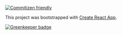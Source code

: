 [![Commitizen friendly](https://img.shields.io/badge/commitizen-friendly-brightgreen.svg)](http://commitizen.github.io/cz-cli/)

This project was bootstrapped with [Create React App](https://github.com/facebookincubator/create-react-app).

[![Greenkeeper badge](https://badges.greenkeeper.io/SenseNet/sn-community-app.svg)](https://greenkeeper.io/)